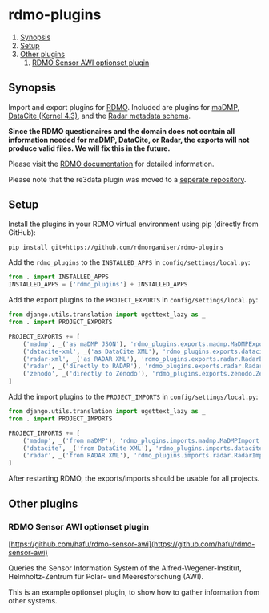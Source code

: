 # rdmo-plugins

<!--- mdtoc: toc begin -->

1. [Synopsis](#synopsis)
2. [Setup](#setup)
3. [Other plugins](#other-plugins)
   1. [RDMO Sensor AWI optionset plugin](#rdmo-sensor-awi-optionset-plugin)<!--- mdtoc: toc end -->

## Synopsis

Import and export plugins for [RDMO](https://github.com/rdmorganiser/rdmo). Included are plugins for [maDMP](https://github.com/RDA-DMP-Common/RDA-DMP-Common-Standard), [DataCite (Kernel 4.3)](https://schema.datacite.org/meta/kernel-4.3/), and the [Radar metadata schema](https://www.radar-service.eu/de/radar-schema).

**Since the RDMO questionaires and the domain does not contain all information needed for maDMP, DataCite, or Radar, the exports will not produce valid files. We will fix this in the future.**

Please visit the [RDMO documentation](https://rdmo.readthedocs.io/en/latest/plugins/index.html#project-export-plugins) for detailed information.

Please note that the re3data plugin was moved to a [seperate repository](https://github.com/rdmorganiser/rdmo-re3data).

## Setup

Install the plugins in your RDMO virtual environment using pip (directly from GitHub):

```bash
pip install git+https://github.com/rdmorganiser/rdmo-plugins
```

Add the `rdmo_plugins` to the `INSTALLED_APPS` in `config/settings/local.py`:

```python
from . import INSTALLED_APPS
INSTALLED_APPS = ['rdmo_plugins'] + INSTALLED_APPS
```

Add the export plugins to the `PROJECT_EXPORTS` in `config/settings/local.py`:

```python
from django.utils.translation import ugettext_lazy as _
from . import PROJECT_EXPORTS

PROJECT_EXPORTS += [
    ('madmp', _('as maDMP JSON'), 'rdmo_plugins.exports.madmp.MaDMPExport'),
    ('datacite-xml', _('as DataCite XML'), 'rdmo_plugins.exports.datacite.DataCiteExport'),
    ('radar-xml', _('as RADAR XML'), 'rdmo_plugins.exports.radar.RadarExport'),
    ('radar', _('directly to RADAR'), 'rdmo_plugins.exports.radar.RadarExportProvider'),
    ('zenodo', _('directly to Zenodo'), 'rdmo_plugins.exports.zenodo.ZenodoExportProvider')
]
```

Add the import plugins to the `PROJECT_IMPORTS` in `config/settings/local.py`:

```python
from django.utils.translation import ugettext_lazy as _
from . import PROJECT_IMPORTS

PROJECT_IMPORTS += [
    ('madmp', _('from maDMP'), 'rdmo_plugins.imports.madmp.MaDMPImport'),
    ('datacite', _('from DataCite XML'), 'rdmo_plugins.imports.datacite.DataCiteImport'),
    ('radar', _('from RADAR XML'), 'rdmo_plugins.imports.radar.RadarImport'),
]
```

After restarting RDMO, the exports/imports should be usable for all projects.

## Other plugins

### RDMO Sensor AWI optionset plugin

[https://github.com/hafu/rdmo-sensor-awi](https://github.com/hafu/rdmo-sensor-awi)

Queries the Sensor Information System of the Alfred-Wegener-Institut, Helmholtz-Zentrum für Polar- und Meeresforschung (AWI).

This is an example optionset plugin, to show how to gather information from other systems.
